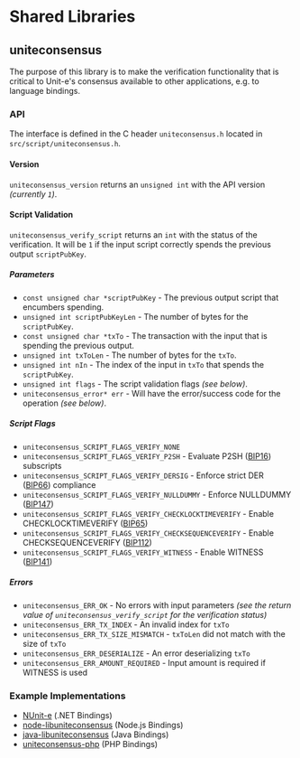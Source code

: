 Shared Libraries
================

## uniteconsensus

The purpose of this library is to make the verification functionality that is critical to Unit-e's consensus available to other applications, e.g. to language bindings.

### API

The interface is defined in the C header `uniteconsensus.h` located in `src/script/uniteconsensus.h`.

#### Version

`uniteconsensus_version` returns an `unsigned int` with the API version *(currently `1`)*.

#### Script Validation

`uniteconsensus_verify_script` returns an `int` with the status of the verification. It will be `1` if the input script correctly spends the previous output `scriptPubKey`.

##### Parameters
- `const unsigned char *scriptPubKey` - The previous output script that encumbers spending.
- `unsigned int scriptPubKeyLen` - The number of bytes for the `scriptPubKey`.
- `const unsigned char *txTo` - The transaction with the input that is spending the previous output.
- `unsigned int txToLen` - The number of bytes for the `txTo`.
- `unsigned int nIn` - The index of the input in `txTo` that spends the `scriptPubKey`.
- `unsigned int flags` - The script validation flags *(see below)*.
- `uniteconsensus_error* err` - Will have the error/success code for the operation *(see below)*.

##### Script Flags
- `uniteconsensus_SCRIPT_FLAGS_VERIFY_NONE`
- `uniteconsensus_SCRIPT_FLAGS_VERIFY_P2SH` - Evaluate P2SH ([BIP16](https://github.com/bitcoin/bips/blob/master/bip-0016.mediawiki)) subscripts
- `uniteconsensus_SCRIPT_FLAGS_VERIFY_DERSIG` - Enforce strict DER ([BIP66](https://github.com/bitcoin/bips/blob/master/bip-0066.mediawiki)) compliance
- `uniteconsensus_SCRIPT_FLAGS_VERIFY_NULLDUMMY` - Enforce NULLDUMMY ([BIP147](https://github.com/bitcoin/bips/blob/master/bip-0147.mediawiki))
- `uniteconsensus_SCRIPT_FLAGS_VERIFY_CHECKLOCKTIMEVERIFY` - Enable CHECKLOCKTIMEVERIFY ([BIP65](https://github.com/bitcoin/bips/blob/master/bip-0065.mediawiki))
- `uniteconsensus_SCRIPT_FLAGS_VERIFY_CHECKSEQUENCEVERIFY` - Enable CHECKSEQUENCEVERIFY ([BIP112](https://github.com/bitcoin/bips/blob/master/bip-0112.mediawiki))
- `uniteconsensus_SCRIPT_FLAGS_VERIFY_WITNESS` - Enable WITNESS ([BIP141](https://github.com/bitcoin/bips/blob/master/bip-0141.mediawiki))

##### Errors
- `uniteconsensus_ERR_OK` - No errors with input parameters *(see the return value of `uniteconsensus_verify_script` for the verification status)*
- `uniteconsensus_ERR_TX_INDEX` - An invalid index for `txTo`
- `uniteconsensus_ERR_TX_SIZE_MISMATCH` - `txToLen` did not match with the size of `txTo`
- `uniteconsensus_ERR_DESERIALIZE` - An error deserializing `txTo`
- `uniteconsensus_ERR_AMOUNT_REQUIRED` - Input amount is required if WITNESS is used

### Example Implementations
- [NUnit-e](https://github.com/NicolasDorier/NUnit-e/blob/master/NUnit-e/Script.cs#L814) (.NET Bindings)
- [node-libuniteconsensus](https://github.com/bitpay/node-libuniteconsensus) (Node.js Bindings)
- [java-libuniteconsensus](https://github.com/dexX7/java-libuniteconsensus) (Java Bindings)
- [uniteconsensus-php](https://github.com/Bit-Wasp/uniteconsensus-php) (PHP Bindings)
